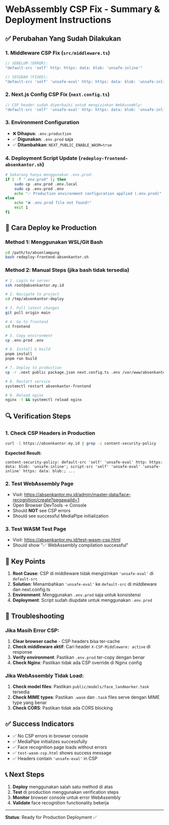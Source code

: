 # WebAssembly CSP Fix - Summary & Deployment Instructions

## ✅ Perubahan Yang Sudah Dilakukan

### 1. **Middleware CSP Fix** (`src/middleware.ts`)
```typescript
// SEBELUM (ERROR):
"default-src 'self' http: https: data: blob: 'unsafe-inline'"

// SESUDAH (FIXED):
"default-src 'self' 'unsafe-eval' http: https: data: blob: 'unsafe-inline'"
```

### 2. **Next.js Config CSP Fix** (`next.config.ts`)
```typescript
// CSP header sudah diperbaiki untuk mengizinkan WebAssembly:
"default-src 'self' 'unsafe-eval' http: https: data: blob: 'unsafe-inline'"
```

### 3. **Environment Configuration**
- ❌ **Dihapus**: `.env.production` 
- ✅ **Digunakan**: `.env.prod` saja
- ✅ **Ditambahkan**: `NEXT_PUBLIC_ENABLE_WASM=true`

### 4. **Deployment Script Update** (`redeploy-frontend-absenkantor.sh`)
```bash
# Sekarang hanya menggunakan .env.prod:
if [ -f ".env.prod" ]; then
    sudo cp .env.prod .env.local
    sudo cp .env.prod .env
    echo "✅ Production environment configuration applied (.env.prod)"
else
    echo "❌ .env.prod file not found!"
    exit 1
fi
```

## 🚀 Cara Deploy ke Production

### Method 1: Menggunakan WSL/Git Bash
```bash
cd /path/to/absenlampung
bash redeploy-frontend-absenkantor.sh
```

### Method 2: Manual Steps (jika bash tidak tersedia)
```bash
# 1. Login ke server
ssh root@absenkantor.my.id

# 2. Navigate to project
cd /tmp/absenkantor-deploy

# 3. Pull latest changes  
git pull origin main

# 4. Go to frontend
cd frontend

# 5. Copy environment
cp .env.prod .env

# 6. Install & build
pnpm install
pnpm run build

# 7. Deploy to production
cp -r .next public package.json next.config.ts .env /var/www/absenkantor.my.id/

# 8. Restart service
systemctl restart absenkantor-frontend

# 9. Reload nginx
nginx -t && systemctl reload nginx
```

## 🔍 Verification Steps

### 1. Check CSP Headers in Production
```bash
curl -I https://absenkantor.my.id | grep -i content-security-policy
```

**Expected Result:**
```
content-security-policy: default-src 'self' 'unsafe-eval' http: https: data: blob: 'unsafe-inline'; script-src 'self' 'unsafe-eval' 'unsafe-inline' https: data: blob:; ...
```

### 2. Test WebAssembly Page
- Visit: https://absenkantor.my.id/admin/master-data/face-recognition/create?pegawaiId=1
- Open Browser DevTools → Console
- Should **NOT** see CSP errors
- Should see successful MediaPipe initialization

### 3. Test WASM Test Page
- Visit: https://absenkantor.my.id/test-wasm-csp.html
- Should show "✅ WebAssembly compilation successful"

## 🎯 Key Points

1. **Root Cause**: CSP di middleware tidak mengizinkan `'unsafe-eval'` di `default-src`
2. **Solution**: Menambahkan `'unsafe-eval'` ke `default-src` di middleware dan next.config.ts
3. **Environment**: Menggunakan `.env.prod` saja untuk konsistensi
4. **Deployment**: Script sudah diupdate untuk menggunakan `.env.prod`

## 🚨 Troubleshooting

### Jika Masih Error CSP:
1. **Clear browser cache** - CSP headers bisa ter-cache
2. **Check middleware aktif**: Cari header `X-CSP-Middleware: active` di response
3. **Verify environment**: Pastikan `.env.prod` ter-copy dengan benar
4. **Check Nginx**: Pastikan tidak ada CSP override di Nginx config

### Jika WebAssembly Tidak Load:
1. **Check model files**: Pastikan `public/models/face_landmarker.task` tersedia
2. **Check MIME types**: Pastikan `.wasm` dan `.task` files serve dengan MIME type yang benar
3. **Check CORS**: Pastikan tidak ada CORS blocking

## ✅ Success Indicators

- ✅ No CSP errors in browser console
- ✅ MediaPipe initializes successfully  
- ✅ Face recognition page loads without errors
- ✅ `test-wasm-csp.html` shows success message
- ✅ Headers contain `'unsafe-eval'` in CSP

## 📞 Next Steps

1. **Deploy** menggunakan salah satu method di atas
2. **Test** di production menggunakan verification steps
3. **Monitor** browser console untuk error WebAssembly
4. **Validate** face recognition functionality bekerja

---

**Status**: Ready for Production Deployment ✅